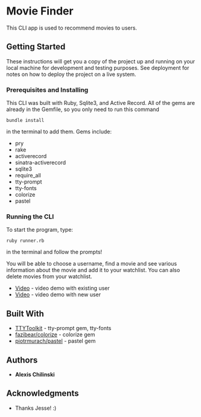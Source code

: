 # Movie Finder

This CLI app is used to recommend movies to users.

## Getting Started

These instructions will get you a copy of the project up and running on your local machine for development and testing purposes. See deployment for notes on how to deploy the project on a live system.

### Prerequisites and Installing

This CLI was built with Ruby, Sqlite3, and Active Record. All of the gems are already in the Gemfile, so you only need to run this command

```
bundle install
```
in the terminal to add them. Gems include:
* pry
* rake
* activerecord
* sinatra-activerecord
* sqlite3
* require_all
* tty-prompt
* tty-fonts
* colorize
* pastel

### Running the CLI

To start the program, type:

```
ruby runner.rb
```

in the terminal and follow the prompts!

You will be able to choose a username, find a movie and see various information about the movie and add it to your watchlist. You can also delete movies from your watchlist.

* [Video](https://www.youtube.com/watch?v=4n9zBiafrec&feature=youtu.be) - video demo with existing user
* [Video](https://www.youtube.com/watch?v=P_m9tMBdsAg&feature=youtu.be) - video demo with new user

## Built With

* [TTYToolkit](https://ttytoolkit.org/components/) - tty-prompt gem, tty-fonts
* [fazibear/colorize](https://github.com/fazibear/colorize?source=post_page-----30769d6912d5----------------------) - colorize gem
* [piotrmurach/pastel](https://github.com/piotrmurach/pastel) - pastel gem

## Authors

* **Alexis Chilinski**

## Acknowledgments

* Thanks Jesse! :)
